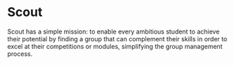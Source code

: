 # Scout
Scout has a simple mission: to enable every ambitious student to achieve their potential by finding a group that can complement their skills in order to excel at their competitions or modules, simplifying the group management process.
